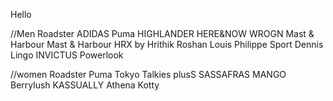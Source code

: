 Hello

//Men
Roadster
ADIDAS
Puma
HIGHLANDER
HERE&NOW
WROGN
Mast & Harbour
Mast & Harbour
HRX by Hrithik Roshan
Louis Philippe Sport
Dennis Lingo
INVICTUS
Powerlook

//women
Roadster
Puma
Tokyo Talkies
plusS
SASSAFRAS
MANGO
Berrylush
KASSUALLY
Athena
Kotty